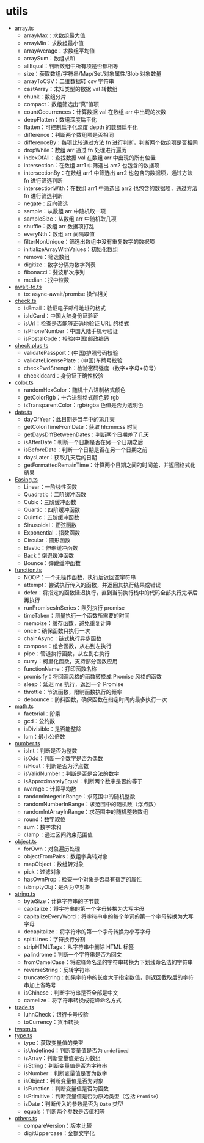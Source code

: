 # utils

- [array.ts](./src/array.ts)
  - arrayMax：求数组最大值
  - arrayMin：求数组最小值
  - arrayAverage：求数组平均值
  - arraySum：数组求和
  - allEqual：判断数组中所有项是否都相等
  - size：获取数组/字符串/Map/Set/对象属性/Blob 对象数量
  - arrayToCSV：二维数据转 csv 字符串
  - castArray：未知类型的数据 val 转数组
  - chunk：数组分片
  - compact：数组筛选出“真”值项
  - countOccurrences：计算数据 val 在数组 arr 中出现的次数
  - deepFlatten：数组深度扁平化
  - flatten：可控制扁平化深度 depth 的数组扁平化
  - difference：判断两个数组项是否相同
  - differenceBy：每项比较通过方法 fn 进行判断，判断两个数组项是否相同
  - dropWhile：数组 arr 通过 fn 处理进行遍历
  - indexOfAll：查找数据 val 在数组 arr 中出现的所有位置
  - intersection：在数组 arr1 中筛选出 arr2 也包含的数据项
  - intersectionBy：在数组 arr1 中筛选出 arr2 也包含的数据项，通过方法 fn 进行筛选判断
  - intersectionWith：在数组 arr1 中筛选出 arr2 也包含的数据项，通过方法 fn 进行筛选判断
  - negate：反向筛选
  - sample：从数组 arr 中随机取一项
  - sampleSize：从数组 arr 中随机取几项
  - shuffle：数组 arr 数据项打乱
  - everyNth：数组 arr 间隔取值
  - filterNonUnique：筛选出数组中没有重复数字的数据项
  - initializeArrayWithValues：初始化数组
  - remove：筛选数组
  - digitize：数字分隔为数字列表
  - fibonacci：斐波那次序列
  - median：找中位数
- [await-to.ts](./src/await-to.ts)
  - to: async-await/promise 操作相关
- [check.ts](./src/check.ts)
  - isEmail：验证电子邮件地址的格式
  - isIdCard：中国大陆身份证验证
  - isUrl：检查是否能够正确地验证 URL 的格式
  - isPhoneNumber：中国大陆手机号验证
  - isPostalCode：校验(中国)邮政编码
- [check.plus.ts](./src/check.plus.ts)
  - validatePassport：(中国)护照号码校验
  - validateLicensePlate：(中国)车牌号校验
  - checkPwdStrength：检验密码强度（数字+字母+符号）
  - checkIdcard：身份证正确性校验
- [color.ts](./src/color.ts)
  - randomHexColor：随机十六进制格式颜色
  - getColorRgb：十六进制格式颜色转 rgb
  - isTransparentColor：rgb/rgba 色值是否为透明色
- [date.ts](./src/date.ts)
  - dayOfYear：此日期是当年中的第几天
  - getColonTimeFromDate：获取 hh:mm:ss 时间
  - getDaysDiffBetweenDates：判断两个日期差了几天
  - isAfterDate：判断一个日期是否在另一个日期之后
  - isBeforeDate：判断一个日期是否在另一个日期之前
  - daysLater：获取几天后的日期
  - getFormattedRemainTime：计算两个日期之间的时间差，并返回格式化结果
- [Easing.ts](./src/Easing.ts)
  - Linear：一阶线性函数
  - Quadratic：二阶缓冲函数
  - Cubic：三阶缓冲函数
  - Quartic：四阶缓冲函数
  - Quintic：五阶缓冲函数
  - Sinusoidal：正弦函数
  - Exponential：指数函数
  - Circular：圆形函数
  - Elastic：伸缩缓冲函数
  - Back：倒退缓冲函数
  - Bounce：弹跳缓冲函数
- [function.ts](./src/function.ts)
  - NOOP：一个无操作函数，执行后返回空字符串
  - attempt：尝试执行传入的函数，并返回其执行结果或错误
  - defer：将指定的函数延迟执行，直到当前执行栈中的代码全部执行完毕后再执行
  - runPromisesInSeries：队列执行 promise
  - timeTaken：测量执行一个函数所需要的时间
  - memoize：缓存函数，避免重复计算
  - once：确保函数只执行一次
  - chainAsync：链式执行异步函数
  - compose：组合函数，从右到左执行
  - pipe：管道执行函数，从左到右执行
  - curry：柯里化函数，支持部分函数应用
  - functionName：打印函数名称
  - promisify：将回调风格的函数转换成 Promise 风格的函数
  - sleep：延迟 ms 执行，返回一个 Promise
  - throttle：节流函数，限制函数执行的频率
  - debounce：防抖函数，确保函数在指定时间内最多执行一次
- [math.ts](./src/math.ts)
  - factorial：阶乘
  - gcd：公约数
  - isDivisible：是否能整除
  - lcm：最小公倍数
- [number.ts](./src/number.ts)
  - isInt：判断是否为整数
  - isOdd：判断一个数字是否为偶数
  - isFloat：判断是否为浮点数
  - isValidNumber：判断是否是合法的数字
  - isApproximatelyEqual：判断两个数字是否约等于
  - average：计算平均数
  - randomIntegerInRange：求范围中的随机整数
  - randomNumberInRange：求范围中的随机数（浮点数）
  - randomIntArrayInRange：求范围中的随机整数数组
  - round：数字取位
  - sum：数字求和
  - clamp：通过区间约束范围值
- [object.ts](./src/object.ts)
  - forOwn：对象遍历处理
  - objectFromPairs：数组字典转对象
  - mapObject：数组转对象
  - pick：过滤对象
  - hasOwnProp：检查一个对象是否具有指定的属性
  - isEmptyObj：是否为空对象
- [string.ts](./src/string.ts)
  - byteSize：计算字符串的字节数
  - capitalize：将字符串的第一个字母转换为大写字母
  - capitalizeEveryWord：将字符串中的每个单词的第一个字母转换为大写字母
  - decapitalize：将字符串的第一个字母转换为小写字母
  - splitLines：字符换行分割
  - stripHTMLTags：从字符串中删除 HTML 标签
  - palindrome：判断一个字符串是否为回文
  - fromCamelCase：将驼峰命名法的字符串转换为下划线命名法的字符串
  - reverseString：反转字符串
  - truncateString：如果字符串的长度大于指定数值，则返回截取后的字符串加上省略号
  - isChinese：判断字符串是否全部是中文
  - camelize：将字符串转换成驼峰命名方式
- [trade.ts](./src/trade.ts)
  - luhnCheck：银行卡号校验
  - toCurrency：货币转换
- [tween.ts](./src/tween.ts)
- [type.ts](./src/type.ts)
  - type：获取变量值的类型
  - isUndefined：判断变量值是否为 `undefined`
  - isArray：判断变量值是否为数组
  - isString：判断变量值是否为字符串
  - isNumber：判断变量值是否为数字
  - isObject：判断变量值是否为对象
  - isFunction：判断变量值是否为函数
  - isPrimitive：判断变量值是否为原始类型（包括 `Promise`）
  - isDate：判断传入的参数是否为 `Date` 类型
  - equals：判断两个参数是否值相等
- [others.ts](./src/others.ts)
  - compareVersion：版本比较
  - digitUppercase：金额文字化
